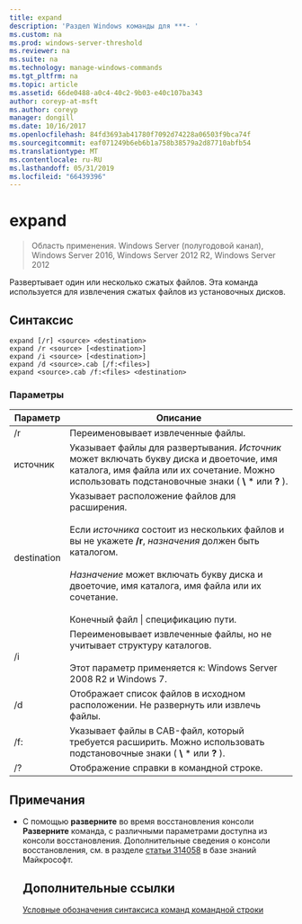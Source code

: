 ```yaml
---
title: expand
description: 'Раздел Windows команды для ***- '
ms.custom: na
ms.prod: windows-server-threshold
ms.reviewer: na
ms.suite: na
ms.technology: manage-windows-commands
ms.tgt_pltfrm: na
ms.topic: article
ms.assetid: 66de0488-a0c4-40c2-9b03-e40c107ba343
author: coreyp-at-msft
ms.author: coreyp
manager: dongill
ms.date: 10/16/2017
ms.openlocfilehash: 84fd3693ab41780f7092d74228a06503f9bca74f
ms.sourcegitcommit: eaf071249b6eb6b1a758b38579a2d87710abfb54
ms.translationtype: MT
ms.contentlocale: ru-RU
ms.lasthandoff: 05/31/2019
ms.locfileid: "66439396"
---
```

# <a name="expand"></a>expand

>Область применения. Windows Server (полугодовой канал), Windows Server 2016, Windows Server 2012 R2, Windows Server 2012

Развертывает один или несколько сжатых файлов. Эта команда используется для извлечения сжатых файлов из установочных дисков.  
## <a name="syntax"></a>Синтаксис  
```  
expand [/r] <source> <destination>  
expand /r <source> [<destination>]  
expand /i <source> [<destination>]  
expand /d <source>.cab [/f:<files>]  
expand <source>.cab /f:<files> <destination>  
```  
### <a name="parameters"></a>Параметры  

|  Параметр  |                                                                                                                                                                   Описание                                                                                                                                                                    |
|-------------|--------------------------------------------------------------------------------------------------------------------------------------------------------------------------------------------------------------------------------------------------------------------------------------------------------------------------------------------------|
|     /r      |                                                                                                                                                             Переименовывает извлеченные файлы.                                                                                                                                                              |
|   источник    |                                                                              Указывает файлы для развертывания. *Источник* может включать букву диска и двоеточие, имя каталога, имя файла или их сочетание. Можно использовать подстановочные знаки ( **\\** \* или **?** ).                                                                               |
| destination | Указывает расположение файлов для расширения.<br /><br />Если *источника* состоит из нескольких файлов и вы не укажете **/r**, *назначения* должен быть каталогом.<br /><br />*Назначение* может включать букву диска и двоеточие, имя каталога, имя файла или их сочетание.<br /><br />Конечный файл &#124; спецификацию пути. |
|     /i      |                                                                                                   Переименовывает извлеченные файлы, но не учитывает структуру каталогов.<br /><br />Этот параметр применяется к:  Windows Server 2008 R2 и Windows 7.                                                                                                    |
|     /d      |                                                                                                                              Отображает список файлов в исходном расположении. Не развернуть или извлечь файлы.                                                                                                                              |
|     /f:     |                                                                                                                 Указывает файлы в CAB-файл, который требуется расширить. Можно использовать подстановочные знаки ( **\\** \* или **?** ).                                                                                                                 |
|     /?      |                                                                                                                                                       Отображение справки в командной строке.                                                                                                                                                       |

## <a name="remarks"></a>Примечания  
- С помощью **разверните** во время восстановления консоли  
  **Разверните** команда, с различными параметрами доступна из консоли восстановления. Дополнительные сведения о консоли восстановления, см. в разделе [статьи 314058](https://support.microsoft.com/kb/314058) в базе знаний Майкрософт.  
  ## <a name="additional-references"></a>Дополнительные ссылки  
  [Условные обозначения синтаксиса команд командной строки](command-line-syntax-key.md)  

